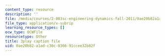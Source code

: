 ```yaml
---
content_type: resource
description: ''
file: /media/courses/2-003sc-engineering-dynamics-fall-2011/0ae20b82a1adc30c836691ccee32b82f_wERH7LtoUuE.srt
file_type: application/x-subrip
learning_resource_types: []
ocw_type: OCWFile
resourcetype: Other
title: 3play caption file
uid: 0ae20b82-a1ad-c30c-8366-91ccee32b82f
---
```

